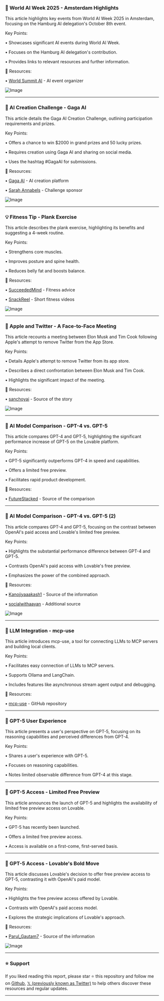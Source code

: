 ### 🤖 World AI Week 2025 - Amsterdam Highlights

This article highlights key events from World AI Week 2025 in Amsterdam, focusing on the Hamburg AI delegation's October 8th event.


Key Points:

•  Showcases significant AI events during World AI Week.


•  Focuses on the Hamburg AI delegation's contribution.


•  Provides links to relevant resources and further information.



🔗 Resources:

• [World Summit AI](https://x.com/WorldSummitAI) -  AI event organizer


![Image](https://pbs.twimg.com/amplify_video_thumb/1953711924182446080/img/GHjuCApl4LGBU-sl.jpg)


---
### 🚀 AI Creation Challenge - Gaga AI

This article details the Gaga AI Creation Challenge, outlining participation requirements and prizes.


Key Points:

•  Offers a chance to win $2000 in grand prizes and 50 lucky prizes.


•  Requires creation using Gaga AI and sharing on social media.


•  Uses the hashtag #GagaAI for submissions.



🔗 Resources:

• [Gaga AI](http://gaga.art) - AI creation platform


• [Sarah Annabels](https://x.com/SarahAnnabels) - Challenge sponsor


![Image](https://pbs.twimg.com/amplify_video_thumb/1953647593852219394/img/C2B7MANndjZnsdV2.jpg)


---
### 💡 Fitness Tip - Plank Exercise

This article describes the plank exercise, highlighting its benefits and suggesting a 4-week routine.


Key Points:

•  Strengthens core muscles.


•  Improves posture and spine health.


•  Reduces belly fat and boosts balance.



🔗 Resources:

• [SucceededMind](https://x.com/SucceededMind) - Fitness advice


• [SnackReel](https://x.com/SnackReel) - Short fitness videos


![Image](https://pbs.twimg.com/media/GxzRBZAWcAAt7SG?format=jpg&name=small)


---
### 🤖 Apple and Twitter - A Face-to-Face Meeting

This article recounts a meeting between Elon Musk and Tim Cook following Apple's attempt to remove Twitter from the App Store.


Key Points:

•  Details Apple's attempt to remove Twitter from its app store.


•  Describes a direct confrontation between Elon Musk and Tim Cook.


•  Highlights the significant impact of the meeting.



🔗 Resources:

• [sanchoyai](https://x.com/sanchoyai) - Source of the story


![Image](https://pbs.twimg.com/media/GxzmAdYbsAQT6Uo?format=png&name=small)


---
### 🚀 AI Model Comparison - GPT-4 vs. GPT-5

This article compares GPT-4 and GPT-5, highlighting the significant performance increase of GPT-5 on the Lovable platform.


Key Points:

•  GPT-5 significantly outperforms GPT-4 in speed and capabilities.


•  Offers a limited free preview.


•  Facilitates rapid product development.



🔗 Resources:

• [FutureStacked](https://x.com/FutureStacked) -  Source of the comparison


---
### 🚀 AI Model Comparison - GPT-4 vs. GPT-5 (2)

This article compares GPT-4 and GPT-5, focusing on the contrast between OpenAI's paid access and Lovable's limited free preview.


Key Points:

•  Highlights the substantial performance difference between GPT-4 and GPT-5.


•  Contrasts OpenAI's paid access with Lovable's free preview.


•  Emphasizes the power of the combined approach.



🔗 Resources:

• [Kanojiyaaakash1](https://x.com/Kanojiyaaakash1) - Source of the information


• [socialwithaayan](https://x.com/socialwithaayan) - Additional source


![Image](https://pbs.twimg.com/media/GxzzYCnagAA33uW?format=jpg&name=small)


---
### 🤖 LLM Integration - mcp-use

This article introduces mcp-use, a tool for connecting LLMs to MCP servers and building local clients.


Key Points:

•  Facilitates easy connection of LLMs to MCP servers.


•  Supports Ollama and LangChain.


•  Includes features like asynchronous stream agent output and debugging.



🔗 Resources:

• [mcp-use](https://github.com/mcp-use/mcp-use) - GitHub repository


---
### 🤖 GPT-5 User Experience

This article presents a user's perspective on GPT-5, focusing on its reasoning capabilities and perceived differences from GPT-4.


Key Points:

• Shares a user's experience with GPT-5.


•  Focuses on reasoning capabilities.


•  Notes limited observable difference from GPT-4 at this stage.


---
### 🚀 GPT-5 Access - Limited Free Preview

This article announces the launch of GPT-5 and highlights the availability of limited free preview access on Lovable.


Key Points:

•  GPT-5 has recently been launched.


•  Offers a limited free preview access.


•  Access is available on a first-come, first-served basis.



---
### 🚀 GPT-5 Access - Lovable's Bold Move

This article discusses Lovable's decision to offer free preview access to GPT-5, contrasting it with OpenAI's paid model.


Key Points:

•  Highlights the free preview access offered by Lovable.


•  Contrasts with OpenAI's paid access model.


•  Explores the strategic implications of Lovable's approach.


🔗 Resources:


• [Parul_Gautam7](https://x.com/Parul_Gautam7) - Source of the information


![Image](https://pbs.twimg.com/amplify_video_thumb/1953693669367963648/img/rmQCRHaAb0pTW8o_.jpg)


---

### ⭐️ Support

If you liked reading this report, please star ⭐️ this repository and follow me on [Github](https://github.com/Drix10), [𝕏 (previously known as Twitter)](https://x.com/DRIX_10_) to help others discover these resources and regular updates.

---